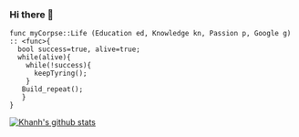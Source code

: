 ### Hi there 👋

```
func myCorpse::Life (Education ed, Knowledge kn, Passion p, Google g) :: <func>{
  bool success=true, alive=true; 
  while(alive){
    while(!success){
      keepTyring();
    } 
   Build_repeat();
   }
}
```
[![Khanh's github stats](https://github-readme-stats.vercel.app/api/?username=trkhanh)](https://github.com/anuraghazra/github-readme-stats)

<!--
**trkhanh/trkhanh** is a ✨ _special_ ✨ repository because its `README.md` (this file) appears on your GitHub profile.

Here are some ideas to get you started:

- 🔭 I’m currently working on ...
- 🌱 I’m currently learning ...
- 👯 I’m looking to collaborate on ...
- 🤔 I’m looking for help with ...
- 💬 Ask me about ...
- 📫 How to reach me: ...
- 😄 Pronouns: ...
- ⚡ Fun fact: ...
-->
